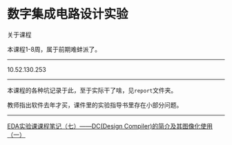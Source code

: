 # 数字集成电路设计实验

关于课程

本课程1-8周，属于前期难蚌派了。

---

10.52.130.253

---

本课程的各种坑记录于此，至于实际干了啥，见`report`文件夹。

教师指出软件去年才买，课件里的实验指导书里存在小部分问题。

---

[EDA实验课课程笔记（七）——DC(Design Compiler)的简介及其图像化使用（一）](https://blog.csdn.net/qq_41467882/article/details/105979662)
